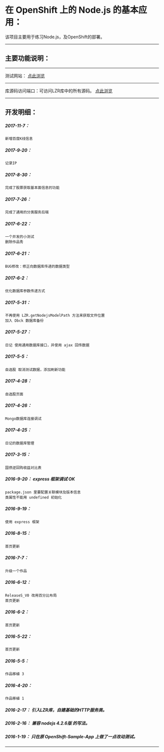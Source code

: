 在 OpenShift 上的 Node.js 的基本应用：
===========

该项目主要用于练习Node.js，及OpenShift的部署。

*****

主要功能说明：
---------------------

*****

测试网站： [点此浏览](https://openshiftbasenodejs-ziniulian.rhcloud.com/)

*****

库源码访问端口：可访问LZR库中的所有源码。 [点此浏览](https://openshiftbasenodejs-ziniulian.rhcloud.com/myLib/LZR/Node.js)

*****

开发明细：
-------------------------------------------------------------------

##### 2017-11-7：
	新增百度K线信息

##### 2017-9-20：
	记录IP

##### 2017-8-30：
	完成了股票获取基本面信息的功能

##### 2017-7-26：
	完成了通用的分类服务后端

##### 2017-6-22：
	一个并发的小测试
	删除作品秀

##### 2017-6-21：
	BUG修改：修正向数据库传递的数据类型

##### 2017-6-2：
	优化数据库参数传递方式

##### 2017-5-31：
	不再使用 LZR.getNodejsModelPath 方法来获取文件位置
	加入 Dbck 数据库备份

##### 2017-5-27：
	日记 使用通用数据库接口，并使用 ajax 回传数据

##### 2017-5-5：
	自选股 取消测试数据，添加刷新功能

##### 2017-4-28：
	自选股页面

##### 2017-4-26：
	Mongo数据库连接调试

##### 2017-4-25：
	日记的数据库管理

##### 2017-3-15：
	国债逆回购收益对比表

##### 2016-9-20： express 框架调试 OK
	package.json 里要配置关联模块及版本信息
	类属性不能用 undefined 初始化

##### 2016-9-19：
	使用 express 框架

##### 2016-8-15：
	首页更新

##### 2016-7-7：
	升级一个作品

##### 2016-6-12：
	ReleaseS_V0 改用百分比布局
	首页更新

##### 2016-6-2：
	首页更新

##### 2016-5-22：
	首页更新

##### 2016-5-5：
	作品移植 3

##### 2016-4-20：
	作品移植 1

##### 2016-2-17： 引入LZR库，自建基础的HTTP服务类。

##### 2016-2-16： 兼容 nodejs 4.2.6版 的写法。

##### 2016-1-19： 只在原 OpenShift-Sample-App 上做了一点改动测试。

*****
